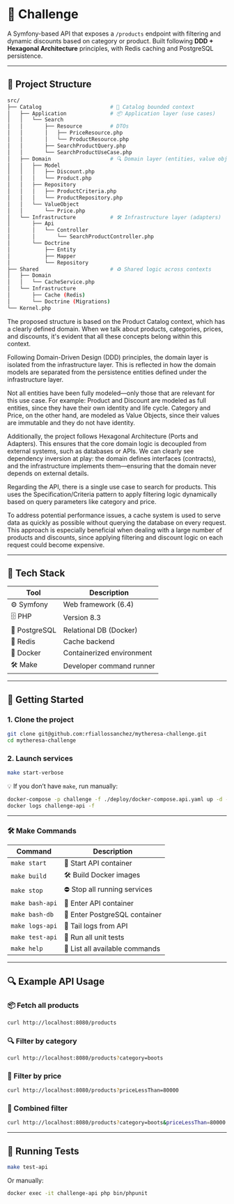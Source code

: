 # 🛒 Challenge

A Symfony-based API that exposes a `/products` endpoint with filtering and dynamic discounts based on category or product. 
Built following **DDD + Hexagonal Architecture** principles, with Redis caching and PostgreSQL persistence.

---

## 📁 Project Structure

```bash
src/
├── Catalog                      # 🧠 Catalog bounded context
│   ├── Application              # 📦 Application layer (use cases)
│   │   └── Search
│   │       ├── Resource         # DTOs
│   │       │   ├── PriceResource.php
│   │       │   └── ProductResource.php
│   │       ├── SearchProductQuery.php
│   │       └── SearchProductUseCase.php
│   ├── Domain                   # 🔍 Domain layer (entities, value objects)
│   │   ├── Model
│   │   │   ├── Discount.php
│   │   │   └── Product.php
│   │   ├── Repository
│   │   │   ├── ProductCriteria.php
│   │   │   └── ProductRepository.php
│   │   └── ValueObject
│   │       └── Price.php
│   └── Infrastructure           # 🛠️ Infrastructure layer (adapters)
│       ├── Api
│       │   └── Controller
│       │       └── SearchProductController.php
│       └── Doctrine
│           ├── Entity
│           ├── Mapper
│           └── Repository
├── Shared                       # ♻️ Shared logic across contexts
│   ├── Domain
│   │   └── CacheService.php
│   └── Infrastructure
│       ├── Cache (Redis)
│       └── Doctrine (Migrations)
└── Kernel.php                  
```

The proposed structure is based on the Product Catalog context, which has a clearly defined domain.
When we talk about products, categories, prices, and discounts, it's evident that all these concepts belong 
within this context.

Following Domain-Driven Design (DDD) principles, the domain layer is isolated from the infrastructure layer.
This is reflected in how the domain models are separated from the persistence entities defined under the 
infrastructure layer.

Not all entities have been fully modeled—only those that are relevant for this use case. For example:
Product and Discount are modeled as full entities, since they have their own identity and life cycle.
Category and Price, on the other hand, are modeled as Value Objects, since their values are immutable 
and they do not have identity.

Additionally, the project follows Hexagonal Architecture (Ports and Adapters).
This ensures that the core domain logic is decoupled from external systems, such as databases or APIs.
We can clearly see dependency inversion at play: the domain defines interfaces (contracts), and the infrastructure implements them—ensuring that the domain never depends on external details.

Regarding the API, there is a single use case to search for products.
This uses the Specification/Criteria pattern to apply filtering logic dynamically based on query parameters like category and price.

To address potential performance issues, a cache system is used to serve data as quickly as possible without querying the database on every request.
This approach is especially beneficial when dealing with a large number of products and discounts, since applying filtering and discount logic on each request could become expensive.

---

## 🧰 Tech Stack

| Tool         | Description                |
|--------------|----------------------------|
| ⚙️ Symfony    | Web framework (6.4)        |
| 🗄️ PHP        | Version 8.3                |
| 🐘 PostgreSQL | Relational DB (Docker)     |
| 🔌 Redis      | Cache backend              |
| 🐳 Docker     | Containerized environment  |
| 🛠️ Make       | Developer command runner   |

---

## 🚀 Getting Started

### 1. Clone the project

```bash
git clone git@github.com:rfiallossanchez/mytheresa-challenge.git
cd mytheresa-challenge
```

### 2. Launch services

```bash
make start-verbose
```

💡 If you don’t have `make`, run manually:

```bash
docker-compose -p challenge -f ./deploy/docker-compose.api.yaml up -d --remove-orphans
docker logs challenge-api -f
```

---

### 🛠️ Make Commands

| Command              | Description                                  |
|----------------------|----------------------------------------------|
| `make start`         | 🚀 Start API container                       |
| `make build`         | 🛠️ Build Docker images                       |
| `make stop`          | ⛔ Stop all running services                 |
| `make bash-api`      | 🐚 Enter API container                       |
| `make bash-db`       | 🐘 Enter PostgreSQL container                |
| `make logs-api`      | 📄 Tail logs from API                        |
| `make test-api`      | 🧪 Run all unit tests                        |
| `make help`          | 📖 List all available commands               |

---

## 🔍 Example API Usage

### 📦 Fetch all products

```bash
curl http://localhost:8080/products
```

### 🔍 Filter by category

```bash
curl http://localhost:8080/products?category=boots
```

### 💸 Filter by price

```bash
curl http://localhost:8080/products?priceLessThan=80000
```

### 🧪 Combined filter

```bash
curl http://localhost:8080/products?category=boots&priceLessThan=80000
```

---

## 🧪 Running Tests

```bash
make test-api
```

Or manually:

```bash
docker exec -it challenge-api php bin/phpunit
```
